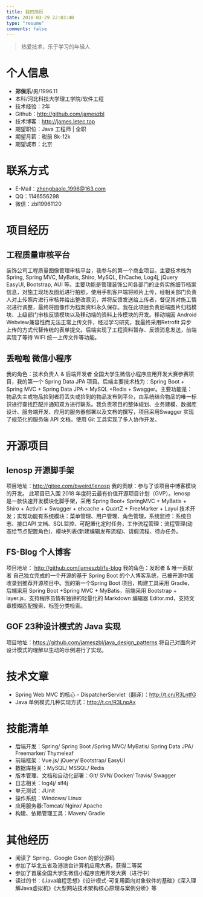 ```yaml
---
title: 我的简历
date: 2018-03-29 22:03:40
type: "resume"
comments: false
---
```


> 热爱技术，乐于学习的年轻人

# 个人信息

 - **郑保乐**/男/1996.11
 - 本科/河北科技大学理工学院/软件工程
 - 技术经验：2年
 - Github：http://github.com/jameszbl
 - 技术博客：http://james.letec.top
 - 期望职位：Java 工程师 | 全职
 - 期望月薪：税前 8k-12k
 - 期望城市：北京

# 联系方式
- E-Mail：zhengbaole_1996@163.com
- QQ：1146556298
- 微信：zbl19961120


# 项目经历

## 工程质量审核平台
装饰公司工程质量图像管理审核平台，我参与的第一个商业项目。主要技术栈为 Spring, Spring MVC, MyBatis, Shiro, MySQL, EhCache, Log4j, jQuery EasyUI, Bootstrap, AUI 等。主要功能是管理装饰公司各部门的业务实施细节档案信息，对施工现场及图纸进行拍照，使用手机客户端将照片上传，经相关部门负责人对上传照片进行审核并给出整改意见，并将反馈发送给上传者，督促其对施工情况进行调整，最终将图像作为档案资料永久保存。我在此项目负责后端图片归档模块、上级部门审核反馈模块以及移动端的资料上传模块的开发。移动端因 Android Webview兼容性而无法正常上传文件，经过学习研究，我最终采用Retrofit 异步上传的方式代替传统的表单提交。后端实现了工程资料暂存、反馈消息发送，前端实现了等待 WIFI 统一上传文件等功能。

## 丢啦啦 微信小程序
我的角色：技术负责人 & 后端开发者
全国大学生微信小程序应用开发大赛参赛项目，我的第一个 Spring Data JPA 项目。后端主要技术栈为：Spring Boot + Spring MVC + Spring Data JPA + MySQL +Redis + Swagger。主要功能是：物品失主或物品捡到者将丢失或捡到的物品发布到平台，由系统结合物品的唯一标识进行查找匹配并通知双方进行联系。我负责项目的整体规划、业务建模、数据库设计、服务端开发、应用的服务器部署以及文档的撰写，项目采用Swagger 实现了规范化的服务端 API 文档，使用 Git 工具实现了多人协作开发。


# 开源项目

## lenosp 开源脚手架

项目地址：http://gitee.com/bweird/lenosp
我的贡献：参与了该项目中博客模块的开发。
此项目已入围 2018 年度码云最有价值开源项目计划（GVP）。lenosp 是一款快速开发模块化脚手架，采用 Spring Boot+ SpringMVC + MyBatis + Shiro + Activiti + Swagger + ehcache + QuartZ + FreeMarker + Layui 技术开发；实现功能有系统模块：菜单管理、用户管理、角色管理，系统监控：系统日志、接口API 文档、SQL监控、可配置化定时任务，工作流程管理：流程管理(动态给节点配置角色)、模块列表(新建编辑发布流程)、请假流程、待办任务。

## FS-Blog 个人博客
项目地址： http://github.com/jameszbl/fs-blog
我的角色：发起者 & 唯一贡献者
自己独立完成的一个开源的基于 Spring Boot 的个人博客系统，已被开源中国收录到推荐开源项目中。我的第一个Spring Boot 项目，构建工具采用 Gradle，后端采用 Spring Boot +Spring MVC + MyBatis，前端采用 Bootstrap + layer.js，支持程序员情有独钟的轻量化的 Markdown 编辑器 Editor.md，支持文章模糊匹配搜索、标签分类检索。

## GOF 23种设计模式的 Java 实现
项目地址：https://github.com/jameszbl/java_design_patterns
将自己对面向对设计模式的理解以生动的示例进行了实现。


# 技术文章


- Spring Web MVC 的核心 - DispatcherServlet（翻译）：http://t.cn/R3LntfG
- Java 单例模式几种实现方式：http://t.cn/R3LnpAx


# 技能清单


- 后端开发：Spring/ Spring Boot /Spring MVC/ MyBatis/ Spring Data JPA/ Freemarker/ Thymeleaf
- 前端框架：Vue.js/ jQuery/ Bootstrap/ EasyUI
- 数据库相关：MySQL/ MSSQL/ Redis
- 版本管理、文档和自动化部署：Git/ SVN/ Docker/ Travis/ Swagger
- 日志相关：log4j/ slf4j
- 单元测试：JUnit
- 操作系统：Windows/ Linux
- 应用服务器:Tomcat/ Nginx/ Apache
- 构建、依赖管理工具：Maven/ Gradle



# 其他经历

- 阅读了 Spring、Google Gson 的部分源码
- 参加了华北五省及港澳台计算机应用大赛，获得二等奖
- 参加了首届全国大学生微信小程序应用开发大赛（进行中）
- 读过的书：《Java编程思想》《设计模式-可复用面向对象软件的基础》《深入理解Java虚拟机》《大型网站技术架构核心原理与案例分析》等




[url_github_home]:http://github.com/jameszbl

[url_github_page]:http://jameszbl.github.io

[url_github_fsblog]:http://github.com/jameszbl/fs-blog

[url_spring_mvc]:http://jameszbl.github.io/2017/01/01/SpringMVC-%E4%B9%8B-DispatcherServlet/

[url_singleton]:http://jameszbl.github.io/2017/11/29/%E9%9D%A2%E5%90%91%E5%AF%B9%E8%B1%A1%E8%BD%AF%E4%BB%B6%E8%AE%BE%E8%AE%A1%E6%A8%A1%E5%BC%8F-%E5%8D%95%E4%BE%8B-Singleton/

[url_github_zhilian_spider]:https://github.com/JamesZBL/zhilian_spider
